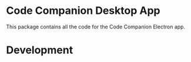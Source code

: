 # Code Companion Desktop App

This package contains all the code for the Code Companion Electron app.

# Development
